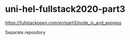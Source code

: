 # uni-hel-fullstack2020-part3
https://fullstackopen.com/en/part3/node_js_and_express

Separate repository

